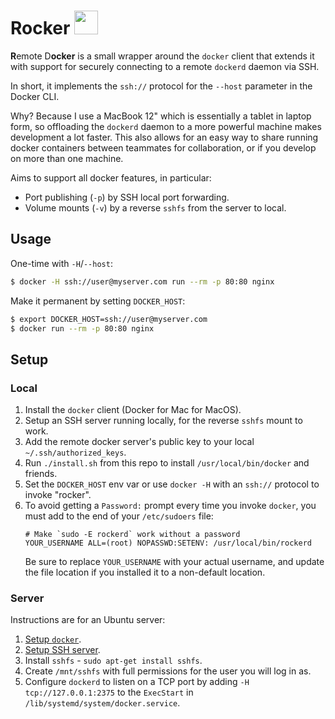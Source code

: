 # Rocker <img width="38" src="https://camo.githubusercontent.com/cd082848a3f8f00d426e36a8fe232a8d44b0e9c6/68747470733a2f2f656d6f6a692e736c61636b2d656467652e636f6d2f5430434151303054552f726f636b6f75742f326631653833663338623161643435392e676966" />

**R**emote D**ocker** is a small wrapper around the `docker` client that
extends it with support for securely connecting to a remote `dockerd` daemon
via SSH.

In short, it implements the `ssh://` protocol for the `--host` parameter in the
Docker CLI.

Why? Because I use a MacBook 12" which is essentially a tablet in laptop form,
so offloading the `dockerd` daemon to a more powerful machine makes development
a lot faster. This also allows for an easy way to share running docker
containers between teammates for collaboration, or if you develop on more than
one machine.

Aims to support all docker features, in particular:

 * Port publishing (`-p`) by SSH local port forwarding.
 * Volume mounts (`-v`) by a reverse `sshfs` from the server to local.

## Usage

One-time with `-H`/`--host`:

```bash
$ docker -H ssh://user@myserver.com run --rm -p 80:80 nginx
```

Make it permanent by setting `DOCKER_HOST`:

```bash
$ export DOCKER_HOST=ssh://user@myserver.com
$ docker run --rm -p 80:80 nginx
```

## Setup

### Local

 1. Install the `docker` client (Docker for Mac for MacOS).
 1. Setup an SSH server running locally, for the reverse `sshfs` mount to work.
 1. Add the remote docker server's public key to your local
    `~/.ssh/authorized_keys`.
 1. Run `./install.sh` from this repo to install `/usr/local/bin/docker` and
    friends.
 1. Set the `DOCKER_HOST` env var or use `docker -H` with an `ssh://` protocol to
    invoke "rocker".
 1. To avoid getting a `Password:` prompt every time you invoke `docker`, you
    must add to the end of your `/etc/sudoers` file:
    ```
    # Make `sudo -E rockerd` work without a password
    YOUR_USERNAME ALL=(root) NOPASSWD:SETENV: /usr/local/bin/rockerd
    ```
    Be sure to replace `YOUR_USERNAME` with your actual username, and update the
    file location if you installed it to a non-default location.

### Server

Instructions are for an Ubuntu server:

 1. [Setup `docker`](https://docs.docker.com/install/linux/docker-ce/ubuntu).
 1. [Setup SSH server](https://help.ubuntu.com/community/SSH/OpenSSH/Configuring).
 1. Install `sshfs` - `sudo apt-get install sshfs`.
 1. Create `/mnt/sshfs` with full permissions for the user you will log in as.
 1. Configure `dockerd` to listen on a TCP port by adding `-H tcp://127.0.0.1:2375`
    to the `ExecStart` in `/lib/systemd/system/docker.service`.
